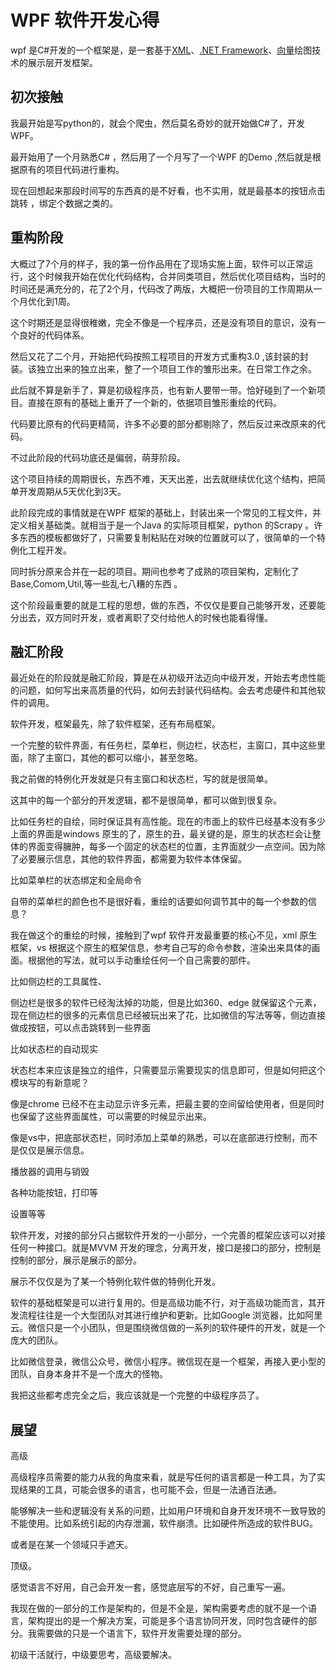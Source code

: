 # WPF 软件开发心得

wpf 是C#开发的一个框架是，是一套基于[XML](https://zh.wikipedia.org/wiki/XML)、[.NET Framework](https://zh.wikipedia.org/wiki/.NET_Framework)、[向量](https://zh.wikipedia.org/wiki/向量)绘图技术的展示层开发框架。

## 初次接触

我最开始是写python的，就会个爬虫，然后莫名奇妙的就开始做C#了，开发WPF。

最开始用了一个月熟悉C# ，然后用了一个月写了一个WPF 的Demo ,然后就是根据原有的项目代码进行重构。

现在回想起来那段时间写的东西真的是不好看，也不实用，就是最基本的按钮点击跳转 ，绑定个数据之类的。

## 重构阶段

大概过了7个月的样子，我的第一份作品用在了现场实施上面，软件可以正常运行，这个时候我开始在优化代码结构，合并同类项目，然后优化项目结构，当时的时间还是满充分的，花了2个月，代码改了两版，大概把一份项目的工作周期从一个月优化到1周。 

这个时期还是显得很稚嫩，完全不像是一个程序员，还是没有项目的意识，没有一个良好的代码体系。

然后又花了二个月，开始把代码按照工程项目的开发方式重构3.0 ,该封装的封装。该独立出来的独立出来，整了一个项目工作的雏形出来。在日常工作之余。

此后就不算是新手了，算是初级程序员，也有新人要带一带。恰好碰到了一个新项目。直接在原有的基础上重开了一个新的，依据项目雏形重绘的代码。

代码要比原有的代码更精简，许多不必要的部分都剔除了，然后反过来改原来的代码。

不过此阶段的代码功底还是偏弱，萌芽阶段。

这个项目持续的周期很长，东西不难，天天出差，出去就继续优化这个结构，把简单开发周期从5天优化到3天。

此阶段完成的事情就是在WPF 框架的基础上，封装出来一个常见的工程文件，并定义相关基础类。就相当于是一个Java 的实际项目框架，python 的Scrapy 。许多东西的模板都做好了，只需要复制粘贴在对映的位置就可以了，很简单的一个特例化工程开发。

同时拆分原来合并在一起的项目。期间也参考了成熟的项目架构，定制化了 Base,Comom,Util,等一些乱七八糟的东西 。

这个阶段最重要的就是工程的思想，做的东西，不仅仅是要自己能够开发，还要能分出去，双方同时开发，或者离职了交付给他人的时候也能看得懂。

## 融汇阶段

最近处在的阶段就是融汇阶段，算是在从初级开法迈向中级开发，开始去考虑性能的问题，如何写出来高质量的代码，如何去封装代码结构。会去考虑硬件和其他软件的调用。

软件开发，框架最先，除了软件框架，还有布局框架。

一个完整的软件界面，有任务栏，菜单栏，侧边栏，状态栏，主窗口，其中这些里面，除了主窗口，其他的都可以缩小，甚至忽略。

我之前做的特例化开发就是只有主窗口和状态栏，写的就是很简单。

这其中的每一个部分的开发逻辑，都不是很简单，都可以做到很复杂。

比如任务栏的自绘，同时保证具有高性能。现在的市面上的软件已经基本没有多少上面的界面是windows 原生的了，原生的丑，最关键的是，原生的状态栏会让整体的界面变得臃肿，每多一个固定的状态栏的位置，主界面就少一点空间。因为除了必要展示信息，其他的软件界面，都需要为软件本体保留。

比如菜单栏的状态绑定和全局命令

 自带的菜单栏的颜色也不是很好看，重绘的话要如何调节其中的每一个参数的信息？

我在做这个的重绘的时候，接触到了wpf 软件开发最重要的核心不见，xml 原生框架，vs 根据这个原生的框架信息，参考自己写的命令参数，渲染出来具体的画面。根据他的写法，就可以手动重绘任何一个自己需要的部件。

比如侧边栏的工具属性、

侧边栏是很多的软件已经淘汰掉的功能，但是比如360、edge 就保留这个元素，现在侧边栏的很多的元素信息已经被玩出来了花，比如微信的写法等等，侧边直接做成按钮，可以点击跳转到一些界面

比如状态栏的自动现实

状态栏本来应该是独立的组件，只需要显示需要现实的信息即可，但是如何把这个模块写的有新意呢？

像是chrome 已经不在主动显示许多元素，把最主要的空间留给使用者，但是同时也保留了这些界面属性，可以需要的时候显示出来。

像是vs中，把底部状态栏，同时添加上菜单的熟悉，可以在底部进行控制，而不是仅仅是展示信息。

播放器的调用与销毁

各种功能按钮，打印等

设置等等

软件开发，对接的部分只占据软件开发的一小部分，一个完善的框架应该可以对接任何一种接口。就是MVVM 开发的理念，分离开发，接口是接口的部分，控制是控制的部分，展示是展示的部分。

展示不仅仅是为了某一个特例化软件做的特例化开发。

软件的基础框架是可以进行复用的。但是高级功能不行，对于高级功能而言，其开发流程往往是一个大型团队对其进行维护和更新。比如Google 浏览器，比如阿里云。微信只是一个小团队，但是围绕微信做的一系列的软件硬件的开发，就是一个庞大的团队。

比如微信登录，微信公众号，微信小程序。微信现在是一个框架，再接入更小型的团队，自身本身并不是一个庞大的怪物。

我把这些都考虑完全之后，我应该就是一个完整的中级程序员了。



## 展望

高级

高级程序员需要的能力从我的角度来看，就是写任何的语言都是一种工具，为了实现结果的工具，可能会很多的语言，也可能不会，但是一法通百法通。

能够解决一些和逻辑没有关系的问题，比如用户环境和自身开发环境不一致导致的不能使用。比如系统引起的内存泄漏，软件崩溃。比如硬件所造成的软件BUG。

或者是在某一个领域只手遮天。

顶级。

感觉语言不好用，自己会开发一套，感觉底层写的不好，自己重写一遍。

我现在做的一部分的工作是架构的，但是不全是，架构需要考虑的就不是一个语言，架构提出的是一个解决方案，可能是多个语言协同开发，同时包含硬件的部分。我需要做的只是一个语言下，软件开发需要处理的部分。

初级干活就行，中级要思考，高级要解决。
